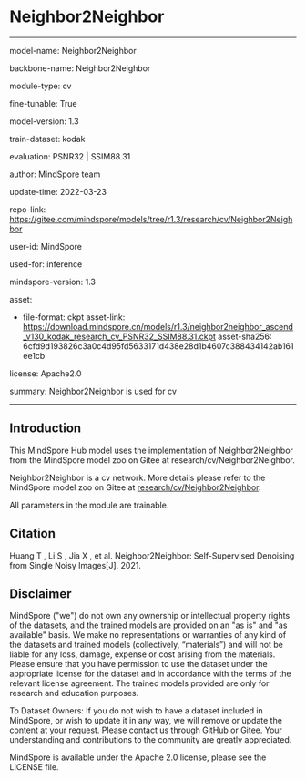 # Neighbor2Neighbor

---

model-name: Neighbor2Neighbor

backbone-name: Neighbor2Neighbor

module-type: cv

fine-tunable: True

model-version: 1.3

train-dataset: kodak

evaluation: PSNR32 | SSIM88.31

author: MindSpore team

update-time: 2022-03-23

repo-link: <https://gitee.com/mindspore/models/tree/r1.3/research/cv/Neighbor2Neighbor>

user-id: MindSpore

used-for: inference

mindspore-version: 1.3

asset:

-
    file-format: ckpt
    asset-link: <https://download.mindspore.cn/models/r1.3/neighbor2neighbor_ascend_v130_kodak_research_cv_PSNR32_SSIM88.31.ckpt>
    asset-sha256: 6cfd9d193826c3a0c4d95fd5633171d438e28d1b4607c388434142ab161ee1cb

license: Apache2.0

summary: Neighbor2Neighbor is used for cv

---

## Introduction

This MindSpore Hub model uses the implementation of Neighbor2Neighbor from the MindSpore model zoo on Gitee at research/cv/Neighbor2Neighbor.

Neighbor2Neighbor is a cv network. More details please refer to the MindSpore model zoo on Gitee at [research/cv/Neighbor2Neighbor](https://gitee.com/mindspore/models/blob/r1.3/research/cv/Neighbor2Neighbor/README_CN.md).

All parameters in the module are trainable.

## Citation

Huang T , Li S , Jia X , et al. Neighbor2Neighbor: Self-Supervised Denoising from Single Noisy Images[J]. 2021.

## Disclaimer

MindSpore ("we") do not own any ownership or intellectual property rights of the datasets, and the trained models are provided on an "as is" and "as available" basis. We make no representations or warranties of any kind of the datasets and trained models (collectively, “materials”) and will not be liable for any loss, damage, expense or cost arising from the materials. Please ensure that you have permission to use the dataset under the appropriate license for the dataset and in accordance with the terms of the relevant license agreement. The trained models provided are only for research and education purposes.

To Dataset Owners: If you do not wish to have a dataset included in MindSpore, or wish to update it in any way, we will remove or update the content at your request. Please contact us through GitHub or Gitee. Your understanding and contributions to the community are greatly appreciated.

MindSpore is available under the Apache 2.0 license, please see the LICENSE file.

